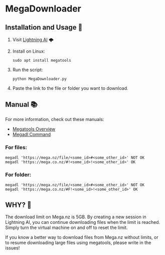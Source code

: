 # MegaDownloader

## Installation and Usage 🚀

1. Visit [Lightning AI](https://lightning.ai/) 🌩️

2. Install on Linux:
   ```
   sudo apt install megatools
   ```

3. Run the script:
   ```
   python MegaDownloader.py
   ```

4. Paste the link to the file or folder you want to download.

## Manual 📚

For more information, check out these manuals:
- [Megatools Overview](https://manpages.ubuntu.com/manpages/focal/en/man7/megatools.7.html)
- [Megadl Command](https://manpages.ubuntu.com/manpages/focal/en/man1/megadl.1.html)

### For files:
```
megadl 'https://mega.nz/file/<some_id>#<some_other_id>' NOT OK
megadl 'https://mega.co.nz/#!<some_id>!<some_other_id>' OK
```
### For folder:
```
megadl 'https://mega.nz/file/<some_id>#<some_other_id>' NOT OK
megadl 'https://mega.co.nz/#F!<some_id>!<some_other_id>' OK
```


## WHY? 🤔

The download limit on Mega.nz is 5GB. By creating a new session in Lightning AI, you can continue downloading files when the limit is reached. Simply turn the virtual machine on and off to reset the limit.

If you know a better way to download files from Mega.nz without limits, or to resume downloading large files using megatools, please write in the issues!

